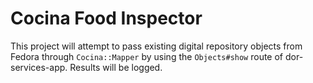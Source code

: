 # Cocina Food Inspector

This project will attempt to pass existing digital repository objects from Fedora through `Cocina::Mapper` by using the `Objects#show` route of dor-services-app.  Results will be logged.
